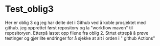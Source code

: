 # Test_oblig3

Her er oblig 3 og jeg har delte det i Github ved å koble prosjektet med github.
jeg opprettet først repository og la "workflow maven" til repositoryen.
Etterpå lastet opp filene fra oblig 2.
Strtet ettrepå å prøve testinger og gjør lite endringer for å sjekke at alt i orden i " github Actions" 
